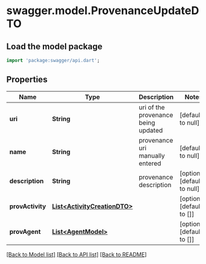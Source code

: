 # swagger.model.ProvenanceUpdateDTO

## Load the model package
```dart
import 'package:swagger/api.dart';
```

## Properties
Name | Type | Description | Notes
------------ | ------------- | ------------- | -------------
**uri** | **String** | uri of the provenance being updated | [default to null]
**name** | **String** | provenance uri manually entered | [default to null]
**description** | **String** | provenance description | [optional] [default to null]
**provActivity** | [**List&lt;ActivityCreationDTO&gt;**](ActivityCreationDTO.md) |  | [optional] [default to []]
**provAgent** | [**List&lt;AgentModel&gt;**](AgentModel.md) |  | [optional] [default to []]

[[Back to Model list]](../README.md#documentation-for-models) [[Back to API list]](../README.md#documentation-for-api-endpoints) [[Back to README]](../README.md)


